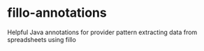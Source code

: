 # fillo-annotations
Helpful Java annotations for provider pattern extracting data from spreadsheets using fillo
